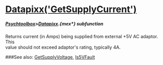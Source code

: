 # [Datapixx('GetSupplyCurrent')](Datapixx-GetSupplyCurrent) 
##### [Psychtoolbox](Pyschtoolbox)>[Datapixx](Datapixx).{mex*} subfunction


Returns current (in Amps) being supplied from external +5V AC adaptor. This  
value should not exceed adaptor's rating, typically 4A.  
  


###See also:
[GetSupplyVoltage](Datapixx-GetSupplyVoltage), [Is5VFault](Datapixx-Is5VFault)

